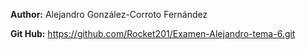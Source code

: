 
**Author:** Alejandro González-Corroto Fernández

**Git Hub:** https://github.com/Rocket201/Examen-Alejandro-tema-6.git

